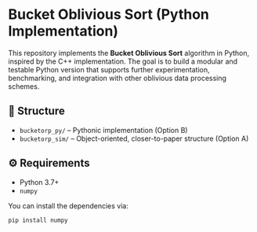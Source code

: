 # Bucket Oblivious Sort (Python Implementation)

This repository implements the **Bucket Oblivious Sort** algorithm in Python, inspired by the C++ implementation. The goal is to build a modular and testable Python version that supports further experimentation, benchmarking, and integration with other oblivious data processing schemes.

## 📁 Structure

- `bucketorp_py/` – Pythonic implementation (Option B)
- `bucketorp_sim/` – Object-oriented, closer-to-paper structure (Option A)

## ⚙️ Requirements

- Python 3.7+
- `numpy`

You can install the dependencies via:

```bash
pip install numpy
